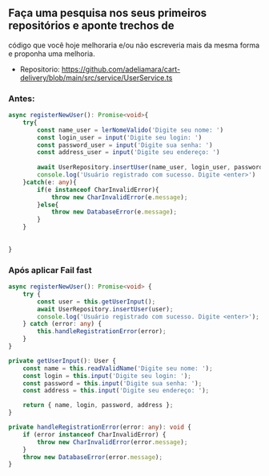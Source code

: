 ## Faça uma pesquisa nos seus primeiros repositórios e aponte trechos de
código que você hoje melhoraria e/ou não escreveria mais da mesma forma
e proponha uma melhoria.

* Repositorio: https://github.com/adeliamara/cart-delivery/blob/main/src/service/UserService.ts

### Antes:
``` typescript
async registerNewUser(): Promise<void>{
    try{
        const name_user = lerNomeValido('Digite seu nome: ')
        const login_user = input('Digite seu login: ')
        const password_user = input('Digite sua senha: ')
        const address_user = input('Digite seu endereço: ')
    
        await UserRepository.insertUser(name_user, login_user, password_user, address_user)
        console.log('Usuário registrado com sucesso. Digite <enter>')
    }catch(e: any){
        if(e instanceof CharInvalidError){
            throw new CharInvalidError(e.message);
        }else{
            throw new DatabaseError(e.message);
        }
    }
   
  
}
```


### Após aplicar Fail fast

``` typescript
async registerNewUser(): Promise<void> {
    try {
        const user = this.getUserInput();
        await UserRepository.insertUser(user);
        console.log('Usuário registrado com sucesso. Digite <enter>');
    } catch (error: any) {
        this.handleRegistrationError(error);
    }
}

private getUserInput(): User {
    const name = this.readValidName('Digite seu nome: ');
    const login = this.input('Digite seu login: ');
    const password = this.input('Digite sua senha: ');
    const address = this.input('Digite seu endereço: ');

    return { name, login, password, address };
}

private handleRegistrationError(error: any): void {
    if (error instanceof CharInvalidError) {
        throw new CharInvalidError(error.message);
    } 
    throw new DatabaseError(error.message);
}
```

